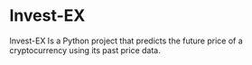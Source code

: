 # Invest-EX
Invest-EX Is a Python project that predicts the future price of a cryptocurrency using its past price data.
